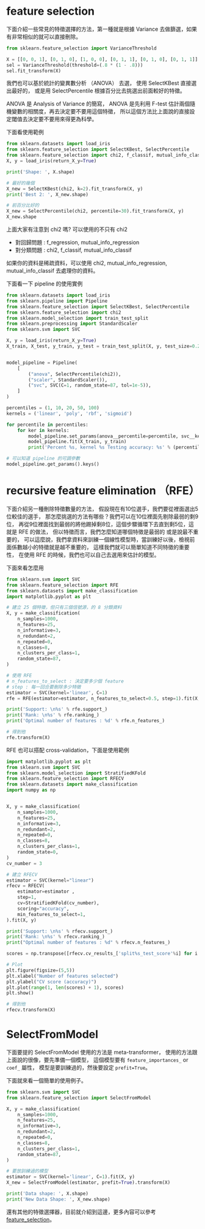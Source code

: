 <script src="https://cdn.mathjax.org/mathjax/latest/MathJax.js?config=TeX-AMS-MML_HTMLorMML" type="text/javascript"></script>
<script type="text/x-mathjax-config">
MathJax.Hub.Config({
    tex2jax: {
    inlineMath: [ ["$","$"], ["\(","\)"] ],
    processEscapes: true
    }
});
</script>



# feature selection

下面介紹一些常見的特徵選擇的方法，第一種就是根據 Variance 去做篩選，如果有非常相似的就可以直接刪除。






```python 
from sklearn.feature_selection import VarianceThreshold

X = [[0, 0, 1], [0, 1, 0], [1, 0, 0], [0, 1, 1], [0, 1, 0], [0, 1, 1]]
sel = VarianceThreshold(threshold=(.8 * (1 - .8)))
sel.fit_transform(X)

```


我們也可以基於統計的變異數分析 （ANOVA） 去選，
使用 SelectKBest 直接選出最好的，
或是用 SelectPercentile 根據百分比去挑選出前面較好的特徵。


ANOVA 是 Analysis of Variance 的簡寫，
ANOVA 是先利用 F-test 估計兩個隨機變數的相關度，再去決定要不要用這個特徵， 
所以這個方法比上面說的直接設定閾值去決定要不要用來得更為科學。

下面看使用範例



```python 
from sklearn.datasets import load_iris
from sklearn.feature_selection import SelectKBest, SelectPercentile
from sklearn.feature_selection import chi2, f_classif, mutual_info_classif
X, y = load_iris(return_X_y=True)

print('Shape: ', X.shape)

# 最好的幾個
X_new = SelectKBest(chi2, k=2).fit_transform(X, y)
print('Best 2: ', X_new.shape)

# 前百分比好的
X_new = SelectPercentile(chi2, percentile=30).fit_transform(X, y)
X_new.shape

```


上面大家有注意到 chi2 嗎? 可以使用的不只有 chi2

* 對回歸問題 : f_regression, mutual_info_regression
* 對分類問題 : chi2, f_classif, mutual_info_classif

如果你的資料是稀疏資料，可以使用 chi2, mutual_info_regression, mutual_info_classif 去處理你的資料。


下面看一下 pipeline 的使用實例



```python 
from sklearn.datasets import load_iris
from sklearn.pipeline import Pipeline
from sklearn.feature_selection import SelectKBest, SelectPercentile
from sklearn.feature_selection import chi2
from sklearn.model_selection import train_test_split
from sklearn.preprocessing import StandardScaler
from sklearn.svm import SVC

X, y = load_iris(return_X_y=True)
X_train, X_test, y_train, y_test = train_test_split(X, y, test_size=0.2, random_state=87)


model_pipeline = Pipeline(
    [
        ("anova", SelectPercentile(chi2)),
        ("scaler", StandardScaler()),
        ("svc", SVC(C=1, random_state=87, tol=1e-5)),
    ]
)

percentiles = (1, 10, 20, 50, 100)
kernels = ('linear', 'poly', 'rbf', 'sigmoid')

for percentile in percentiles:
    for ker in kernels:
        model_pipeline.set_params(anova__percentile=percentile, svc__kernel=ker)
        model_pipeline.fit(X_train, y_train)
        print('Percent %s, kernel %s Testing accuracy: %s' % (percentile, ker, round(model_pipeline.score(X_test, y_test),3)))


```


```python 
# 可以知道 pipeline 的可調參數
model_pipeline.get_params().keys()
```


# recursive feature elimination （RFE）

下面介紹另一種刪除特徵數量的方法， 
假設現在有10位選手，我們要從裡面選出5位較佳的選手， 
那怎麼挑選的方法有哪些？我們可以在10位裡面先剔除最弱的剩9位， 
再從9位裡面找到最弱的將他踢掉剩8位，這個步驟循環下去直到剩5位，這就是 RFE 的做法， 
但以特徵而言，我們怎麼知道哪個特徵是最弱的 或是說最不重要的， 
可以這麼說，我們拿資料來訓練一個線性模型時，當訓練好以後，檢視前面係數越小的特徵就是越不重要的， 
這樣我們就可以簡單知道不同特徵的重要性， 
在使用 RFE 的時候，我們也可以自己去選用來估計的模型。


下面來看怎麼用




```python 
from sklearn.svm import SVC
from sklearn.feature_selection import RFE
from sklearn.datasets import make_classification
import matplotlib.pyplot as plt

# 建立 25 個特徵，但只有三個信號源，的 8 分類資料
X, y = make_classification(
    n_samples=1000,
    n_features=25,
    n_informative=3,
    n_redundant=2,
    n_repeated=0,
    n_classes=8,
    n_clusters_per_class=1,
    random_state=87,
)

# 使用 RFE
# n_features_to_select : 決定要多少個 feature
# step : 每一回合要刪除多少特徵
estimator = SVC(kernel='linear', C=1)
rfe = RFE(estimator=estimator, n_features_to_select=0.5, step=1).fit(X, y)  # n_features_to_select=10, n_features_to_select = 0.5

print('Support: \n%s' % rfe.support_)
print('Rank: \n%s' % rfe.ranking_)
print('Optimal number of features : %d' % rfe.n_features_)

```


```python 
# 得到他
rfe.transform(X)
```


RFE 也可以搭配 cross-validation，下面是使用範例


```python 
import matplotlib.pyplot as plt
from sklearn.svm import SVC
from sklearn.model_selection import StratifiedKFold
from sklearn.feature_selection import RFECV
from sklearn.datasets import make_classification
import numpy as np


X, y = make_classification(
    n_samples=1000,
    n_features=25,
    n_informative=3,
    n_redundant=2,
    n_repeated=0,
    n_classes=8,
    n_clusters_per_class=1,
    random_state=0,
)
cv_number = 3

# 建立 RFECV
estimator = SVC(kernel="linear")
rfecv = RFECV(
    estimator=estimator ,
    step=1,
    cv=StratifiedKFold(cv_number),
    scoring="accuracy",
    min_features_to_select=1,
).fit(X, y)

print('Support: \n%s' % rfecv.support_)
print('Rank: \n%s' % rfecv.ranking_)
print("Optimal number of features : %d" % rfecv.n_features_)

scores = np.transpose([rfecv.cv_results_['split%s_test_score'%i] for i in range(cv_number)])

# Plot
plt.figure(figsize=(5,5))
plt.xlabel("Number of features selected")
plt.ylabel("CV score (accuracy)")
plt.plot(range(1, len(scores) + 1), scores)
plt.show()

```


```python 
# 得到他
rfecv.transform(X)
```


# SelectFromModel

下面要提的 SelectFromModel 使用的方法是 meta-transformer，
使用的方法跟上面說的很像，要先準備一個模型，
這個模型要有 ``feature_importances_`` or ``coef_`` 屬性，
模型是要訓練過的，然後要設定 ``prefit=True``。



下面就來看一個簡單的使用例子。




```python 
from sklearn.svm import SVC
from sklearn.feature_selection import SelectFromModel

X, y = make_classification(
    n_samples=1000,
    n_features=25,
    n_informative=3,
    n_redundant=2,
    n_repeated=0,
    n_classes=8,
    n_clusters_per_class=1,
    random_state=87,
)

# 要放訓練過的模型
estimator = SVC(kernel='linear', C=1).fit(X, y)
X_new = SelectFromModel(estimator, prefit=True).transform(X)

print('Data shape: ', X.shape)
print('New Data Shape: ', X_new.shape)


```


還有其他的特徵選擇器，目前就介紹到這邊，更多內容可以參考 [feature_selection](https://scikit-learn.org/stable/modules/feature_selection.html)。
